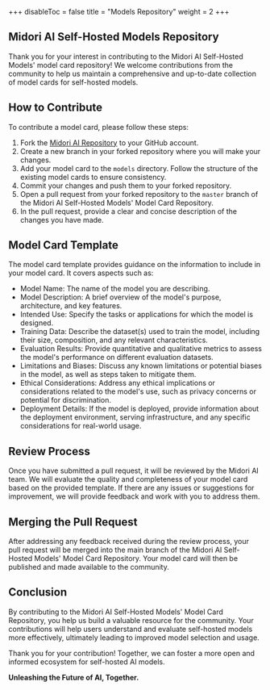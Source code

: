 +++
disableToc = false
title = "Models Repository"
weight = 2
+++

## Midori AI Self-Hosted Models Repository

Thank you for your interest in contributing to the Midori AI Self-Hosted Models' model card repository! We welcome contributions from the community to help us maintain a comprehensive and up-to-date collection of model cards for self-hosted models.

## How to Contribute

To contribute a model card, please follow these steps:

1. Fork the [Midori AI Repository](https://github.com/lunamidori5/Midori-AI) to your GitHub account.
2. Create a new branch in your forked repository where you will make your changes.
3. Add your model card to the ``models`` directory. Follow the structure of the existing model cards to ensure consistency.
4. Commit your changes and push them to your forked repository.
5. Open a pull request from your forked repository to the `master` branch of the Midori AI Self-Hosted Models' Model Card Repository.
6. In the pull request, provide a clear and concise description of the changes you have made.

## Model Card Template

The model card template provides guidance on the information to include in your model card. It covers aspects such as:

- Model Name: The name of the model you are describing.
- Model Description: A brief overview of the model's purpose, architecture, and key features.
- Intended Use: Specify the tasks or applications for which the model is designed.
- Training Data: Describe the dataset(s) used to train the model, including their size, composition, and any relevant characteristics.
- Evaluation Results: Provide quantitative and qualitative metrics to assess the model's performance on different evaluation datasets.
- Limitations and Biases: Discuss any known limitations or potential biases in the model, as well as steps taken to mitigate them.
- Ethical Considerations: Address any ethical implications or considerations related to the model's use, such as privacy concerns or potential for discrimination.
- Deployment Details: If the model is deployed, provide information about the deployment environment, serving infrastructure, and any specific considerations for real-world usage.

## Review Process

Once you have submitted a pull request, it will be reviewed by the Midori AI team. We will evaluate the quality and completeness of your model card based on the provided template. If there are any issues or suggestions for improvement, we will provide feedback and work with you to address them.

## Merging the Pull Request

After addressing any feedback received during the review process, your pull request will be merged into the main branch of the Midori AI Self-Hosted Models' Model Card Repository. Your model card will then be published and made available to the community.

## Conclusion

By contributing to the Midori AI Self-Hosted Models' Model Card Repository, you help us build a valuable resource for the community. Your contributions will help users understand and evaluate self-hosted models more effectively, ultimately leading to improved model selection and usage.

Thank you for your contribution! Together, we can foster a more open and informed ecosystem for self-hosted AI models.

**Unleashing the Future of AI, Together.**

